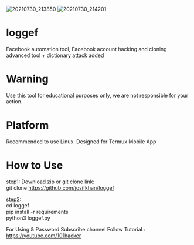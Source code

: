 ![20210730_213850](https://user-images.githubusercontent.com/42940742/127678267-bbb10684-aa38-4cd1-b651-7df8b883d9e5.png)
![20210730_214201](https://user-images.githubusercontent.com/42940742/127678279-71ecbfda-af72-4727-9208-b718808d01c9.png)
# loggef
Facebook automation tool, Facebook account hacking and cloning advanced tool + dictionary attack added
# Warning
Use this tool for educational purposes only, we are not responsible for your action.



# Platform
Recommended to use Linux.
Designed for Termux Mobile App

# How to Use

step1: Download zip or git clone link:<br/>
git clone https://github.com/josifkhan/loggef

step2:<br/>
cd loggef <br/>
pip install -r requirements <br/>
python3 loggef.py <br/>


For Using & Password Subscribe channel Follow Tutorial :
https://youtube.com/101hacker



